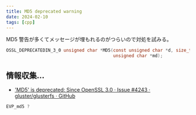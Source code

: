 ```yaml
---
title: MD5 deprecated warning
date: 2024-02-10
tags: [cpp]
---
```


MD5 警告が多くてメッセージが埋もれるのがつらいので対処を試みる。

<!-- truncate -->

```c
OSSL_DEPRECATEDIN_3_0 unsigned char *MD5(const unsigned char *d, size_t n,
                                         unsigned char *md);
```

## 情報収集…

- [&#39;MD5&#39; is deprecated: Since OpenSSL 3.0 · Issue #4243 · gluster/glusterfs · GitHub](https://github.com/gluster/glusterfs/issues/4243)

```c
EVP_md5 ?
```


